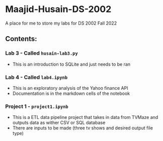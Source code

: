 # Maajid-Husain-DS-2002
 A place for me to store my labs for DS 2002 Fall 2022

## Contents:
### Lab 3 - Called ```husain-lab3.py```
- This is an introduction to SQLite and just needs to be ran

### Lab 4 - Called ```lab4.ipynb```
- This is an exploratory analysis of the Yahoo finance API
- Documentation is in the markdown cells of the notebook

### Project 1 - ```project1.ipynb```
- This is a ETL data pipeline project that takes in data from TVMaze and outputs data as wither CSV or SQL database
- There are inputs to be made (three tv shows and desired output file type)
